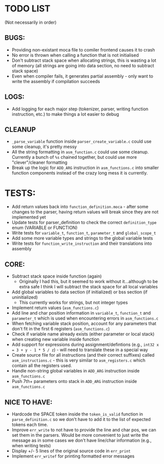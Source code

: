 # TODO LIST
(Not necessarily in order)

## BUGS:
* Providing non-existant moca file to comiler frontend causes it to crash
* No error is thrown when calling a function that is not initialised
* Don't subtract stack space when allocating strings, this is wasting a lot of memory (all strings are going into data section, no need to subtract stack space)
* Even when compiler fails, it generates partial assembly - only want to write the assembly if compilation succeeds

## LOGS:
* Add logging for each major step (tokenizer, parser, writing function instruction, etc.) to make things a lot easier to debug

## CLEANUP
* `_parse_variable` function inside `parser_create_variable.c` could use some cleanup, it's pretty messy
* All the string formatting in `asm_function.c` could use some cleanup. Currently a bunch of `%s` chained together, but could use more "clever"/cleaner formatting
* Break up the logic for `ADD_ARG` instruction in `asm_functions.c` into smaller function components instead of the crazy long mess it is currently.

# TESTS:
* Add return values back into `function_definition.moca` - after some changes to the parser, having return values will break since they are not implemented yet
* Update tests for parser_definition to check the correct `definition_type` enum (VARIABLE or FUNCTION)
* Write tests for `variable_t`, `function_t`, `parameter_t` and `global_scope_t`
* Add some more variable types and strings to the global variable tests
* Write tests for `function_write_instruction` and their translations into assembly

## CORE:
* Subtract stack space inside function (again)
	* Originally I had this, but it seemed to work without it...although to be extra safe I think I will subtract the stack space for all local variables
* Add global variables to data section (if initialized) or bss section (if uninitialized)
	* This currently works for strings, but not integer types
* Implement return values (`asm_functions.c`)
* Add line and char position information in `variable_t`, `function_t` and `parameter_t` which is used when encountering errors in `asm_functions.c`
* When fetching variable stack position, account for any parameters that don't fit in the first 6 registers (`asm_functions.c`)
* Check if variable name already exists (either parameter or local stack) when creating new variable inside function
* Add support for expressions during assignment/defintions (e.g., `int32 x = 3 + y - 1 * 5 / z`) - will need to translate these in a special way
* Create source file for all instructions (and their correct suffixes) called `asm_instructions.c` - this is very similar to `asm_registers.c` which contain all the registers used.
* Handle non-string global variables in `ADD_ARG` instruction inside `asm_functions.c`
* Push 7th+ parameters onto stack in `ADD_ARG` instruction inside `asm_functions.c`

## NICE TO HAVE:
* Hardcode the SPACE token inside the `token_is_valid` function in `parse_definition.c` so we don't have to add it to the list of expected tokens each time.
* Improve `err_write` to not have to provide the line and char pos, we can set them in the parsers. Would be more convenient to just write the message as in some cases we don't have line/char information (e.g., when writing tests)
* Display +/- 5 lines of the original source code in `err_print`
* Implement `err_writef` for printing formatted error messages

